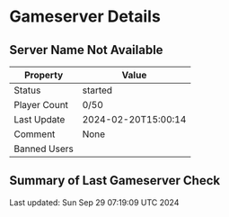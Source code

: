 # Gameserver Details

## Server Name Not Available

| Property        | Value                   |
|-----------------|-------------------------|
| Status | started |
| Player Count | 0/50 |
| Last Update | 2024-02-20T15:00:14 |
| Comment | None |
| Banned Users |  |


## Summary of Last Gameserver Check


Last updated: Sun Sep 29 07:19:09 UTC 2024
